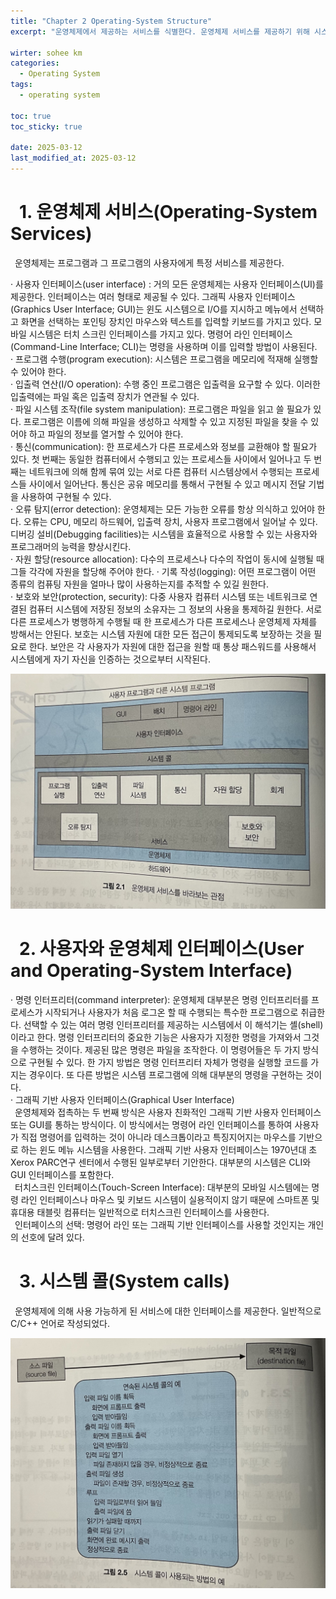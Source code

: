 ```yaml
---
title: "Chapter 2 Operating-System Structure"
excerpt: "운영체제에서 제공하는 서비스를 식별한다. 운영체제 서비스를 제공하기 위해 시스템 콜을 사용하는 방법을 설명한다. 운영체제 부팅 프로세스를 설명한다. 운영체제 부팅 프로세스를 설명한다. 운영체제 성능을 모니터링하기 위한 도구를 적용한다."

wirter: sohee km
categories:
  - Operating System
tags:
  - operating system

toc: true
toc_sticky: true
  
date: 2025-03-12
last_modified_at: 2025-03-12
---
```


&ensp;1. 운영체제 서비스(Operating-System Services)<br/>
============

&ensp;운영체제는 프로그램과 그 프로그램의 사용자에게 특정 서비스를 제공한다. <br/>

&middot; 사용자 인터페이스(user interface) : 거의 모든 운영체제는 사용자 인터페이스(UI)를 제공한다. 인터페이스는 여러 형태로 제공될 수 있다. 그래픽 사용자 인터페이스(Graphics User Interface; GUI)는 윈도 시스템으로 I/O를 지시하고 메뉴에서 선택하고 화면을 선택하는 포인팅 장치인 마우스와 텍스트를 입력할 키보드를 가지고 있다. 모바일 시스템은 터치 스크린 인터페이스를 가지고 있다. 명령어 라인 인터페이스(Command-Line Interface; CLI)는 명령을 사용하며 이를 입력할 방법이 사용된다. <br/>
&middot; 프로그램 수행(program execution): 시스템은 프로그램을 메모리에 적재해 실행할 수 있어야 한다. <br/>
&middot; 입출력 연산(I/O operation): 수행 중인 프로그램은 입출력을 요구할 수 있다. 이러한 입출력에는 파일 혹은 입출력 장치가 연관될 수 있다.<br/>
&middot; 파일 시스템 조작(file system manipulation): 프로그램은 파일을 읽고 쓸 필요가 있다. 프로그램은 이름에 의해 파일을 생성하고 삭제할 수 있고 지정된 파일을 찾을 수 있어야 하고 파일의 정보를 열거할 수 있어야 한다.<br/>
&middot; 통신(communication): 한 프로세스가 다른 프로세스와 정보를 교환해야 할 필요가 있다. 첫 번째는 동일한 컴퓨터에서 수행되고 있는 프로세스들 사이에서 일어나고 두 번째는 네트워크에 의해 함께 묶여 있는 서로 다른 컴퓨터 시스템상에서 수행되는 프로세스들 사이에서 일어난다. 통신은 공유 메모리를 통해서 구현될 수 있고 메시지 전달 기법을 사용하여 구현될 수 있다.<br/>
&middot; 오류 탐지(error detection): 운영체제는 모든 가능한 오류를 항상 의식하고 있어야 한다. 오류는 CPU, 메모리 하드웨어, 입출력 장치, 사용자 프로그램에서 일어날 수 있다. 디버깅 설비(Debugging facilities)는 시스템을 효율적으로 사용할 수 있는 사용자와 프로그래머의 능력을 향상시킨다.<br/>
&middot; 자원 할당(resource allocation): 다수의 프로세스나 다수의 작업이 동시에 실행될 때 그들 각각에 자원을 할당해 주어야 한다. 
&middot; 기록 작성(logging): 어떤 프로그램이 어떤 종류의 컴퓨팅 자원을 얼마나 많이 사용하는지를 추적할 수 있길 원한다.<br/>
&middot; 보호와 보안(protection, security): 다중 사용자 컴퓨터 시스템 또는 네트워크로 연결된 컴퓨터 시스템에 저장된 정보의 소유자는 그 정보의 사용을 통제하길 원한다. 서로 다른 프로세스가 병행하게 수행될 때 한 프로세스가 다른 프로세스나 운영체제 자체를 방해서는 안된다. 보호는 시스템 자원에 대한 모든 접근이 통제되도록 보장하는 것을 필요로 한다. 보안은 각 사용자가 자원에 대한 접근을 원할 때 통상 패스워드를 사용해서 시스템에게 자기 자신을 인증하는 것으로부터 시작된다. <br/>
<p align="center"><img src="/assets/img/Operating System//2. Operating-System Structure//2-1.jpg" width="600"></p>


&ensp;2. 사용자와 운영체제 인터페이스(User and Operating-System Interface)<br/>
=======

&middot; 명령 인터프리터(command interpreter): 운영체제 대부분은 명령 인터프리터를 프로세스가 시작되거나 사용자가 처음 로그온 할 때 수행되는 특수한 프로그램으로 취급한다. 선택할 수 있는 여러 명령 인터프리터를 제공하는 시스템에서 이 해석기는 셸(shell)이라고 한다. 명령 인터프리터의 중요한 기능은 사용자가 지정한 명령을 가져와서 그것을 수행하는 것이다. 제공된 많은 명령은 파일을 조작한다. 이 명령어들은 두 가지 방식으로 구현될 수 있다. 한 가지 방법은 명령 인터프리터 자체가 명령을 실행할 코드를 가지는 경우이다. 또 다른 방법은 시스템 프로그램에 의해 대부분의 명령을 구현하는 것이다.<br/>
&middot; 그래픽 기반 사용자 인터페이스(Graphical User Interface)<br/>
&ensp;운영체제와 접촉하는 두 번째 방식은 사용자 친화적인 그래픽 기반 사용자 인터페이스 또는 GUI를 통하는 방식이다. 이 방식에서는 명령어 라인 인터페이스를 통하여 사용자가 직접 명령어를 입력하는 것이 아니라 데스크톱이라고 특징지어지는 마우스를 기반으로 하는 윈도 메뉴 시스템을 사용한다. 그래픽 기반 사용자 인터페이스는 1970년대 초 Xerox PARC연구 센터에서 수행된 일부로부터 기안한다. 대부분의 시스템은 CLI와 GUI 인터페이스를 포함한다.<br/>
&ensp;터치스크린 인터페이스(Touch-Screen Interface): 대부분의 모바일 시스템에는 명령 라인 인터페이스나 마우스 및 키보드 시스템이 실용적이지 않기 때문에 스마트폰 및 휴대용 태블릿 컴퓨터는 일반적으로 터치스크린 인터페이스를 사용한다. <br/>
&ensp;인터페이스의 선택: 명령어 라인 또는 그래픽 기반 인터페이스를 사용할 것인지는 개인의 선호에 달려 있다. <br/>


&ensp;3. 시스템 콜(System calls)<br/>
======

&ensp;운영체제에 의해 사용 가능하게 된 서비스에 대한 인터페이스를 제공한다. 일반적으로 C/C++ 언어로 작성되었다. <br/>
<p align="center"><img src="/assets/img/Operating System//2. Operating-System Structure//2-2.jpg" width="600"></p>
